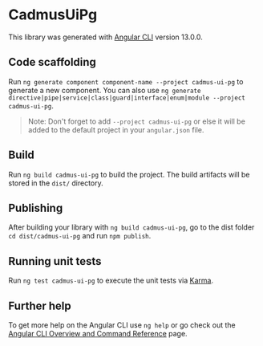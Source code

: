 # CadmusUiPg

This library was generated with [Angular CLI](https://github.com/angular/angular-cli) version 13.0.0.

## Code scaffolding

Run `ng generate component component-name --project cadmus-ui-pg` to generate a new component. You can also use `ng generate directive|pipe|service|class|guard|interface|enum|module --project cadmus-ui-pg`.
> Note: Don't forget to add `--project cadmus-ui-pg` or else it will be added to the default project in your `angular.json` file. 

## Build

Run `ng build cadmus-ui-pg` to build the project. The build artifacts will be stored in the `dist/` directory.

## Publishing

After building your library with `ng build cadmus-ui-pg`, go to the dist folder `cd dist/cadmus-ui-pg` and run `npm publish`.

## Running unit tests

Run `ng test cadmus-ui-pg` to execute the unit tests via [Karma](https://karma-runner.github.io).

## Further help

To get more help on the Angular CLI use `ng help` or go check out the [Angular CLI Overview and Command Reference](https://angular.io/cli) page.
